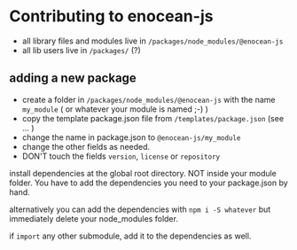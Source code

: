 # Contributing to enocean-js

* all library files and modules live in `/packages/node_modules/@enocean-js`
* all lib users live in `/packages/` (?)

## adding a new package

* create a folder in `/packages/node_modules/@enocean-js` with the name `my_module` ( or whatever your module is named ;-) )
* copy the template package.json file from `/templates/package.json` (see ... )
* change the name in package.json to `@enocean-js/my_module`
* change the other fields as needed.
* DON'T touch the fields `version`, `license` or `repository`

install dependencies at the global root directory. NOT inside your module folder. You have to add the dependencies you need to your package.json by hand.

alternatively you can add the dependencies with `npm i -S whatever` but immediately delete your node_modules folder.

if `import` any other submodule, add it to the dependencies as well.
